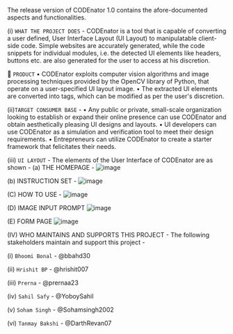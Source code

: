 The release version of CODEnator 1.0 contains the afore-documented aspects and functionalities.
 
 
(i) `WHAT THE PROJECT DOES` - 
CODEnator is a tool that is capable of converting a user defined, User Interface Layout (UI Layout) to manipulatable client-side code.
Simple websites are accurately generated, while the code snippets for individual modules, i.e. 
the detected UI elements like headers, buttons etc. are also generated for the user to access at his discretion.

🎯 ``PRODUCT``
•	CODEnator exploits computer vision algorithms and image processing techniques provided by the OpenCV library of Python, that operate on a user-specified UI layout image.
•	The extracted UI elements are converted into tags, which can be modified as per the user's discretion.

(ii)``TARGET CONSUMER BASE``  - 
•	Any public or private, small-scale organization looking to establish or expand their online presence can use CODEnator and obtain aesthetically pleasing UI designs and layouts.
•	UI developers can use CODEnator as a simulation and verification tool to meet their design requirements. 
•	Entrepreneurs can utilize CODEnator to create a starter framework that felicitates their needs.

(iii) `UI LAYOUT` -
 The elements of the User Interface of CODEnator are as shown - 
(a)	THE HOMEPAGE - 
 ![image](https://user-images.githubusercontent.com/100669717/200692856-f468845c-9c6d-42c0-9058-ad5f36b0ec57.png)

(b)	 INSTRUCTION SET - 
 ![image](https://user-images.githubusercontent.com/100669717/200692884-4412fc00-a3b7-4c6e-9239-0cb4fc57c144.png)


(C)  HOW TO USE  -
 ![image](https://user-images.githubusercontent.com/100669717/200692896-44d8b815-8fed-4a6b-9097-a394d448b25e.png)




(D)  IMAGE INPUT PROMPT
  ![image](https://user-images.githubusercontent.com/100669717/200692933-fd8fb0d2-00f9-48c9-88cf-b235b8efda0f.png)


(E) FORM PAGE
![image](https://user-images.githubusercontent.com/100669717/200692968-fbd4924b-2f19-4b8e-adfe-d3f99df6d526.png)


(IV) WHO MAINTAINS AND SUPPORTS THIS PROJECT  - 
The following stakeholders maintain and support this project - 

(i)	``Bhoomi Bonal`` - @bbahd30

(ii)	``Hrishit BP`` - @hrishit007

(iii)	``Prerna`` - @prernaa23

(iv)	``Sahil Safy`` - @YoboySahil

(v)	``Soham Singh`` - @Sohamsingh2002

(vi)	``Tanmay Bakshi`` - @DarthRevan07

